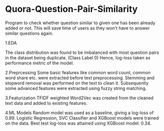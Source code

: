 # Quora-Question-Pair-Similarity
Program to check whether question similar to given one has been already added or not. This will save time of users as they won't have to answer similar questions again. 

1.EDA

The class distribution was found to be imbalanced with most question pairs in the dataset being duplicate. (Class Label 0)
Hence, log-loss taken as performance metric of the model.

2.Preprcessing
Some basic features like common word count, common word share etc. were extracted before text preprocessing.
Stemming and stopword removal was performed on the text to clean it. 
Subsequently some advanced features were extracted using fuzzy string matching. 

3.Featurization
TFIDF weighted Word2Vec was created from the cleaned text data and added to existing features.

4.ML Models
Random model was used as a baseline, giving a log-loss of 0.89.
Logistic Regression, SVC Classifier and XGBoost models were trained on the data. 
Best test log-loss was attained using XGBoost model: 0.34.
